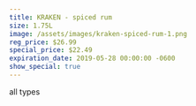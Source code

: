 ```yaml
---
title: KRAKEN - spiced rum
size: 1.75L
image: /assets/images/kraken-spiced-rum-1.png
reg_price: $26.99
special_price: $22.49
expiration_date: 2019-05-28 00:00:00 -0600
show_special: true
---
```


all types